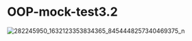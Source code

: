 # OOP-mock-test3.2

![282245950_1632123353834365_8454448257340469375_n](https://user-images.githubusercontent.com/91715582/170048199-a9bd3859-f83b-45ac-82ac-e85adf074bf7.jpg)
